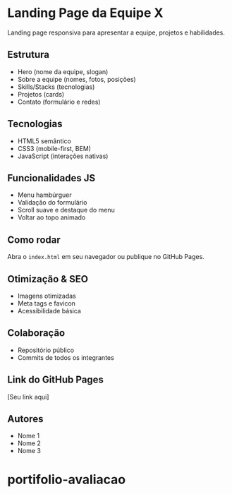 # Landing Page da Equipe X

Landing page responsiva para apresentar a equipe, projetos e habilidades.

## Estrutura
- Hero (nome da equipe, slogan)
- Sobre a equipe (nomes, fotos, posições)
- Skills/Stacks (tecnologias)
- Projetos (cards)
- Contato (formulário e redes)

## Tecnologias
- HTML5 semântico
- CSS3 (mobile-first, BEM)
- JavaScript (interações nativas)

## Funcionalidades JS
- Menu hambúrguer
- Validação do formulário
- Scroll suave e destaque do menu
- Voltar ao topo animado

## Como rodar
Abra o `index.html` em seu navegador ou publique no GitHub Pages.

## Otimização & SEO
- Imagens otimizadas
- Meta tags e favicon
- Acessibilidade básica

## Colaboração
- Repositório público
- Commits de todos os integrantes

## Link do GitHub Pages
[Seu link aqui]

## Autores
- Nome 1
- Nome 2
- Nome 3
# portifolio-avaliacao
